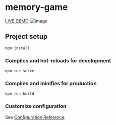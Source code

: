# memory-game
<a href="https://profound-granita-03d651.netlify.app/" target="_blank">LIVE DEMO</a>
![image](https://codemonzy.com/Memory-Game.PNG)
## Project setup
```
npm install
```

### Compiles and hot-reloads for development
```
npm run serve
```

### Compiles and minifies for production
```
npm run build
```

### Customize configuration
See [Configuration Reference](https://cli.vuejs.org/config/).
